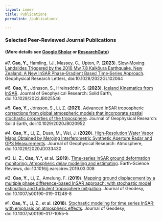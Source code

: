```yaml
---
layout: inner
title: Publications
permalink: /publication/

---
```


### Selected Peer-Reviewed Journal Publications 
#### (More details see [Google Sholar](https://scholar.google.com/citations?user=MHn0N58AAAAJ&hl=en) or [ResearchGate](https://www.researchgate.net/profile/Yunmeng-Cao))


#7\. **Cao, Y.,** Hamling, I.J., Massey, C., Upton, P. (**2023**). [Slow‐Moving Landslides Triggered by the 2016 Mw 7.8 Kaikōura Earthquake, New Zealand: A New InSAR Phase‐Gradient Based Time‐Series Approach](https://doi.org/10.1029/2022GL102064). Geophysical Research Letters, doi:10.1029/2022GL102064

#6\. **Cao, Y.,** Jónsson, S., Hreinsdóttir, S. (**2023**). [Iceland Kinematics from InSAR](https://doi.org/10.1029/2022JB025546). Journal of Geophysical Research: Solid Earth, doi:10.1029/2022JB025546

#5\. **Cao, Y.,** Jónsson, S., Li, Z. (**2021**). [Advanced InSAR tropospheric corrections from global atmospheric models that incorporate spatial stochastic properties of the troposphere](https://doi.org/10.1029/2020JB020952). Journal of Geophysical Research: Solid Earth, doi:10.1029/2020JB020952

#4\. **Cao, Y.,** Li, Z., Duan, M., Wei, J. (**2020**). [High-Resolution Water Vapor Maps Obtained by Merging Interferometric Synthetic Aperture Radar and GPS Measurements](https://doi.org/10.1029/2020JD033430). Journal of Geophysical Research: Atmosphere, doi:10.1029/2020JD033430

#3\. Li, Z., **Cao, Y.*,** et al. (**2019**). [Time-series InSAR ground deformation monitoring: Atmospheric delay modeling and estimating](https://doi.org/10.1016/j.earscirev.2019.03.008). Earth-Science Reviews, doi:10.1016/j.earscirev.2019.03.008

#2\. **Cao, Y.,** Li, Z., Amelung, F. (**2019**). [Mapping ground displacement by a multiple phase difference-based InSAR approach: with stochastic model estimation and turbulent troposphere mitigation](https://doi.org/10.1007/s00190-019-01248-8). Journal of Geodesy, doi:10.1007/s00190-019-01248-8

#1\. **Cao, Y.,** Li, Z., et al. (**2018**). [Stochastic modeling for time series InSAR: with emphasis on atmospheric effects](https://doi.org/10.1007/s00190-017-1055-5). Journal of Geodesy, doi:10.1007/s00190-017-1055-5

<!--[https://www.facebook.com/MikeCrosoft](https://www.facebook.com/MikeCrosoft) -->